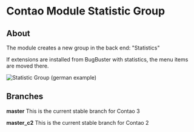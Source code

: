 Contao Module Statistic Group
=============================

## About

The module creates a new group in the back end: "Statistics"

If extensions are installed from BugBuster with statistics, the menu items are moved there.

![Statistic Group](http://contao.ninja/files/module/statistic_group.jpg)
(german example)

## Branches

**master** This is the current stable branch for Contao 3

**master_c2** This is the current stable branch for Contao 2 
